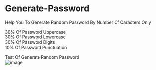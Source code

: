 # Generate-Password
Help You To Generate Random Password By Number Of Caracters Only

30% Of Password Uppercase   
30% Of Password Lowercase   
30% Of Password Digits      
10% Of Password Punctuation   


Test Of Generate Random Password  
![image](https://user-images.githubusercontent.com/105138072/206670689-8e4ae5bd-190f-406a-be78-4c5f5dce8a11.png)
